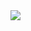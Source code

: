 <img align="center" src="https://media.discordapp.net/attachments/1085926459559911434/1107674042615476234/image.png?width=899&height=506">
